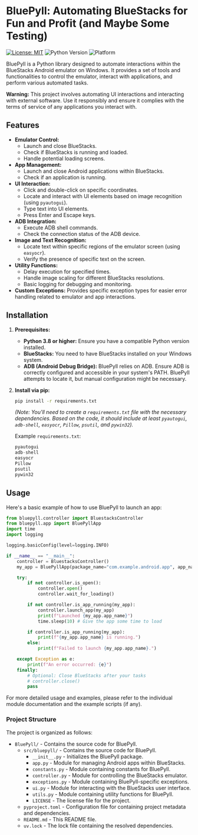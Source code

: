 # BluePyll: Automating BlueStacks for Fun and Profit (and Maybe Some Testing)

[![License: MIT](https://img.shields.io/badge/License-MIT-yellow.svg)](https://opensource.org/licenses/MIT)
![Python Version](https://img.shields.io/badge/python-%3E=3.8-blue)
![Platform](https://img.shields.io/badge/platform-Windows-lightgrey)

BluePyll is a Python library designed to automate interactions within the BlueStacks Android emulator on Windows. It provides a set of tools and functionalities to control the emulator, interact with applications, and perform various automated tasks.

**Warning:** This project involves automating UI interactions and interacting with external software. Use it responsibly and ensure it complies with the terms of service of any applications you interact with.

## Features

* **Emulator Control:**
  * Launch and close BlueStacks.
  * Check if BlueStacks is running and loaded.
  * Handle potential loading screens.
* **App Management:**
  * Launch and close Android applications within BlueStacks.
  * Check if an application is running.
* **UI Interaction:**
  * Click and double-click on specific coordinates.
  * Locate and interact with UI elements based on image recognition (using `pyautogui`).
  * Type text into UI elements.
  * Press Enter and Escape keys.
* **ADB Integration:**
  * Execute ADB shell commands.
  * Check the connection status of the ADB device.
* **Image and Text Recognition:**
  * Locate text within specific regions of the emulator screen (using `easyocr`).
  * Verify the presence of specific text on the screen.
* **Utility Functions:**
  * Delay execution for specified times.
  * Handle image scaling for different BlueStacks resolutions.
  * Basic logging for debugging and monitoring.
* **Custom Exceptions:** Provides specific exception types for easier error handling related to emulator and app interactions.

## Installation

1. **Prerequisites:**
    * **Python 3.8 or higher:** Ensure you have a compatible Python version installed.
    * **BlueStacks:** You need to have BlueStacks installed on your Windows system.
    * **ADB (Android Debug Bridge):** BluePyll relies on ADB. Ensure ADB is correctly configured and accessible in your system's PATH. BluePyll attempts to locate it, but manual configuration might be necessary.

2. **Install via pip:**

    ```bash
    pip install -r requirements.txt
    ```

    *(Note: You'll need to create a `requirements.txt` file with the necessary dependencies. Based on the code, it should include at least `pyautogui`, `adb-shell`, `easyocr`, `Pillow`, `psutil`, and `pywin32`).*

    Example `requirements.txt`:

    ```python
    pyautogui
    adb-shell
    easyocr
    Pillow
    psutil
    pywin32
    ```

## Usage

Here's a basic example of how to use BluePyll to launch an app:

```python
from bluepyll.controller import BluestacksController
from bluepyll.app import BluePyllApp
import time
import logging

logging.basicConfig(level=logging.INFO)

if __name__ == "__main__":
    controller = BluestacksController()
    my_app = BluePyllApp(package_name="com.example.android.app", app_name="My Awesome App") # Replace with the actual package name and app name

    try:
        if not controller.is_open():
            controller.open()
            controller.wait_for_loading()

        if not controller.is_app_running(my_app):
            controller.launch_app(my_app)
            print(f"Launched {my_app.app_name}")
            time.sleep(10) # Give the app some time to load

        if controller.is_app_running(my_app):
            print(f"{my_app.app_name} is running.")
        else:
            print(f"Failed to launch {my_app.app_name}.")

    except Exception as e:
        print(f"An error occurred: {e}")
    finally:
        # Optional: Close BlueStacks after your tasks
        # controller.close()
        pass
```

For more detailed usage and examples, please refer to the individual module documentation and the example scripts (if any).

### Project Structure

The project is organized as follows:

* `BluePyll/` - Contains the source code for BluePyll.
  * `src/bluepyll/` - Contains the source code for BluePyll.
    * `__init__.py` - Initializes the BluePyll package.
    * `app.py` - Module for managing Android apps within BlueStacks.
    * `constants.py` - Module containing constants for BluePyll.
    * `controller.py` - Module for controlling the BlueStacks emulator.
    * `exceptions.py` - Module containing BluePyll-specific exceptions.
    * `ui.py` - Module for interacting with the BlueStacks user interface.
    * `utils.py` - Module containing utility functions for BluePyll.
    * `LICENSE` - The license file for the project.
  * `pyproject.toml` - Configuration file for containing project metadata and dependencies.
  * `README.md` - This README file.
  * `uv.lock` - The lock file containing the resolved dependencies.
